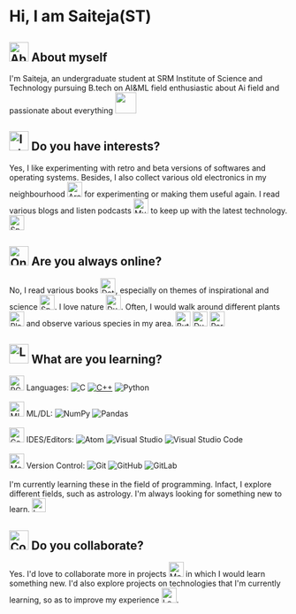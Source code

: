 # Hi, I am Saiteja(ST)

## <img src=https://fluent-emoji.pages.dev/img/9hffn4.png alt="About" width="35"/> About myself
I'm Saiteja, an undergraduate student at SRM Institute of Science and Technology pursuing B.tech on AI&ML field
enthusiastic about Ai field and passionate about everything <img src=https://fluent-emoji.pages.dev/img/tziull.png width="38">
## <img src="https://fluent-emoji.pages.dev/img/ssorlh.png" alt="Interest" width="35"/> Do you have interests?
Yes, I like experimenting with retro and beta versions of softwares and operating systems. Besides, I also collect various old electronics in my 
neighbourhood <img src="https://fluent-emoji.pages.dev/img/lcw46k.png" alt="Area" width=27/> for experimenting or making them useful again. I read various blogs and 
listen podcasts <img src="https://fluent-emoji.pages.dev/img/rrpqiz.png" alt="Music" width="27"/> to keep up with the latest technology. <img src="https://fluent-emoji.pages.dev/img/3emc5p.png" alt="Space" width=27/>

## <img src="https://fluent-emoji.pages.dev/img/xifl5i.png" alt="Online" width="35"/> Are you always online?
No, I read various books <img src="https://fluent-emoji.pages.dev/img/lat7s7.png" alt="Detective" width="27"/>, especially on themes of inspirational and science <img src="https://fluent-emoji.pages.dev/img/9obtqp.png" alt="Space" width=27/>.
I love nature <img src="https://fluent-emoji.pages.dev/img/ifqjny.png" alt="Duckling" width="27"/>. Often, I would walk around different plants <img src="https://fluent-emoji.pages.dev/img/rb2xfe.png" alt="Plant" width="27"/> and 
observe various species in my area. <img src="https://fluent-emoji.pages.dev/img/mtax8e.png" alt="Butterfly" width="27"/> <img src="https://fluent-emoji.pages.dev/img/huxvch.png" alt="Duckling" width="27"/>
<img src="https://fluent-emoji.pages.dev/img/wmdbf9.png" alt="Parrot" width="27"/>

## <img src="https://fluent-emoji.pages.dev/img/pgi6j2.png" alt="Learn" width="35"/> What are you learning?
<img src="https://fluent-emoji.pages.dev/img/owvqsq.png" alt="PC" width="27"/> Languages:
![C](https://img.shields.io/badge/c-%2300599C.svg?style=for-the-badge&logo=c&logoColor=white)
[![C++](https://img.shields.io/badge/C++-%23ED8B00.svg?style=for-the-badge&logo=java&logoColor=white)](https://github.com/gittest2121?tab=repositories&q=&type=&language=java&sort=)
![Python](https://img.shields.io/badge/python-3670A0?style=for-the-badge&logo=python&logoColor=ffdd54)<br><br>
<img src="https://fluent-emoji.pages.dev/img/ddyjls.png" alt="ML" width="27"/> ML/DL:
![NumPy](https://img.shields.io/badge/numpy-%23013243.svg?style=for-the-badge&logo=numpy&logoColor=white)
![Pandas](https://img.shields.io/badge/pandas-%23150458.svg?style=for-the-badge&logo=pandas&logoColor=white)<br><br>
<img src="https://fluent-emoji.pages.dev/img/hyi9pf.png" alt="Computer" width="27"/> IDES/Editors:
![Atom](https://img.shields.io/badge/Atom-%2366595C.svg?style=for-the-badge&logo=atom&logoColor=white)
![Visual Studio](https://img.shields.io/badge/Visual%20Studio-5C2D91.svg?style=for-the-badge&logo=visual-studio&logoColor=white)
![Visual Studio Code](https://img.shields.io/badge/Visual%20Studio%20Code-0078d7.svg?style=for-the-badge&logo=visual-studio-code&logoColor=white)
<br><br>
<img src="https://fluent-emoji.pages.dev/img/3hiu4k.png" alt="Magic" width="27"/> Version Control:
![Git](https://img.shields.io/badge/git-%23F05033.svg?style=for-the-badge&logo=git&logoColor=white)
![GitHub](https://img.shields.io/badge/github-%23121011.svg?style=for-the-badge&logo=github&logoColor=white)
![GitLab](https://img.shields.io/badge/gitlab-%23181717.svg?style=for-the-badge&logo=gitlab&logoColor=white)
<br><br>
I'm currently learning these in the field of programming. Infact, I explore different fields, such as astrology. I'm always 
looking for something new to learn. <img src="https://fluent-emoji.pages.dev/img/wa1ard.png" alt="Look for Learn" width="25"/>

## <img src="https://fluent-emoji.pages.dev/img/bllq4r.png" alt="Collaborate" width="35"/> Do you collaborate?
Yes. I'd love to collaborate more in projects <img src="https://fluent-emoji.pages.dev/img/trsgt4.png" alt="Me" width="27"/> in which I would learn something new. I'd also 
explore projects on technologies that I'm currently learning, so as to improve my experience <img src="https://fluent-emoji.pages.dev/img/ofuxj4.png" alt="Learn" width="27"/>.

